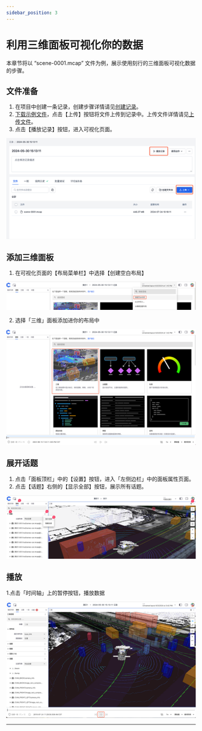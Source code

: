 ```yaml
---
sidebar_position: 3
---
```


# 利用三维面板可视化你的数据

本章节将以 “scene-0001.mcap” 文件为例，展示使用刻行的三维面板可视化数据的步骤。

## 文件准备

1. 在项目中创建一条记录，创建步骤详情请见[创建记录](../record/1-create-record.md)。
2. [下载示例文件](https://download.coscene.cn/public-sample-data/scene-0001.mcap)，点击【上传】按钮将文件上传到记录中。上传文件详情请见[上传文件](../record/2-upload-files.md)。
3. 点击【播放记录】按钮，进入可视化页面。
    
![viz-3-6.png](../img/viz-3-6.png)

## 添加三维面板

1. 在可视化页面的【布局菜单栏】中选择【创建空白布局】
    
![viz-3-2.png](../img/viz-3-2.png)


2. 选择「三维」面板添加进你的布局中
    
![viz-3-3.png](../img/viz-3-3.png)

## 展开话题

1. 点击「面板顶栏」中的【设置】按钮，进入「左侧边栏」中的面板属性页面。 
2. 点击【话题】右侧的【显示全部】按钮，展示所有话题。
    
![viz-3-4.png](../img/viz-3-4.png)

## 播放
1.点击「时间轴」上的暂停按钮，播放数据
 
![viz-3-5.png](../img/viz-3-5.png)

---








